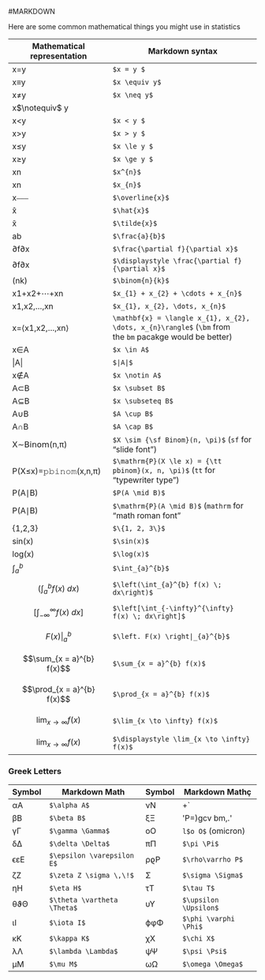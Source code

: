 #MARKDOWN 

Here are some common mathematical things you might use in statistics

| Mathematical representation | Markdown syntax |
| ---- | ---- |
| x=y | `$x = y $` |
| x$\equiv$y | `$x \equiv y$` |
| x$\neq$y | `$x \neq y$` |
| x$\notequiv$ y |  |
| x<y | `$x < y $` |
| x>y | `$x > y $` |
| x≤y | `$x \le y $` |
| x≥y | `$x \ge y $` |
| xn | `$x^{n}$` |
| xn | `$x_{n}$` |
| x⎯⎯⎯ | `$\overline{x}$` |
| x̂ | `$\hat{x}$` |
| x̃ | `$\tilde{x}$` |
| ab | `$\frac{a}{b}$` |
| ∂f∂x | `$\frac{\partial f}{\partial x}$` |
| ∂f∂x | `$\displaystyle \frac{\partial f}{\partial x}$` |
| (nk) | `$\binom{n}{k}$` |
| x1+x2+⋯+xn | `$x_{1} + x_{2} + \cdots + x_{n}$` |
| x1,x2,…,xn | `$x_{1}, x_{2}, \dots, x_{n}$` |
| x=⟨x1,x2,…,xn⟩ | `\mathbf{x} = \langle x_{1}, x_{2}, \dots, x_{n}\rangle$` (`\bm` from the `bm` pacakge would be better) |
| x∈A | `$x \in A$` |
| \|A\| | `$\|A\|$` |
| x$\notin$A | `$x \notin A$` |
| A⊂B | `$x \subset B$` |
| A⊆B | `$x \subseteq B$` |
| A∪B | `$A \cup B$` |
| A∩B | `$A \cap B$` |
| X∼𝖡𝗂𝗇𝗈𝗆(n,π) | `$X \sim {\sf Binom}(n, \pi)$` (`sf` for “slide font”) |
| P(X≤x)=𝚙𝚋𝚒𝚗𝚘𝚖(x,n,π) | `$\mathrm{P}(X \le x) = {\tt pbinom}(x, n, \pi)$` (`tt` for “typewriter type”) |
| P(A∣B) | `$P(A \mid B)$` |
| P(A∣B) | `$\mathrm{P}(A \mid B)$` (`mathrm` for “math roman font” |
| {1,2,3} | `$\{1, 2, 3\}$` |
| sin(x) | `$\sin(x)$` |
| log(x) | `$\log(x)$` |
| $\int_{a}^{b}$ | `$\int_{a}^{b}$` |
| $$\left(\int_{a}^{b} f(x) \; dx\right)$$ | `$\left(\int_{a}^{b} f(x) \; dx\right)$` |
| $$\left[\int_{-\infty}^{\infty} f(x) \; dx\right]$$ | `$\left[\int_{-\infty}^{\infty} f(x) \; dx\right]$` |
| $$\left. F(x) \right\|_{a}^{b}$$ | `$\left. F(x) \right\|_{a}^{b}$` |
| $$\sum_{x = a}^{b} f(x)$$ | `$\sum_{x = a}^{b} f(x)$` |
| $$\prod_{x = a}^{b} f(x)$$ | `$\prod_{x = a}^{b} f(x)$` |
| $$\lim_{x \to \infty} f(x)$$ | `$\lim_{x \to \infty} f(x)$` |
| $$\displaystyle \lim_{x \to \infty} f(x)$$ | `$\displaystyle \lim_{x \to \infty} f(x)$` |

### Greek Letters

| Symbol  | Markdown Math  | Symbol  | Markdown Mathç  |
|---|---|---|---|
|αA|`$\alpha A$`|νN|+` |
|βB|`$\beta B$`|ξΞ|'P=)gcv bm,.' |
|γΓ|`$\gamma \Gamma$`|oO|`l$o O$` (omicron) |
|δΔ|`$\delta \Delta$`|πΠ|`$\pi \Pi$`|
|ϵεE|`$\epsilon \varepsilon E$`|ρϱP|`$\rho\varrho P$`|
|ζZ|`$\zeta Z \sigma \,\!$`|Σ|`$\sigma \Sigma$`|
|ηH|`$\eta H$`|τT|`$\tau T$`|
|θϑΘ|`$\theta \vartheta \Theta$`|υΥ|`$\upsilon \Upsilon$`|
|ιI|`$\iota I$`|ϕφΦ|`$\phi \varphi \Phi$`|
|κK|`$\kappa K$`|χX|`$\chi X$`|
|λΛ|`$\lambda \Lambda$`|ψΨ|`$\psi \Psi$`|
|μM|`$\mu M$`|ωΩ|`$\omega \Omega$`|


